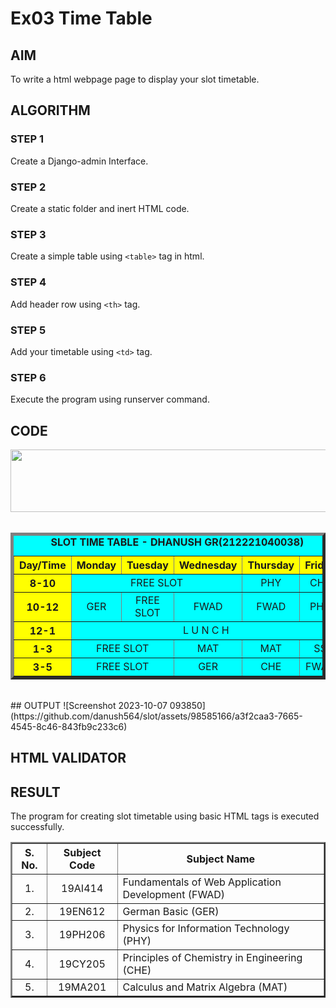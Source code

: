 # Ex03 Time Table

## AIM
To write a html webpage page to display your slot timetable.

## ALGORITHM
### STEP 1
Create a Django-admin Interface.

### STEP 2
Create a static folder and inert HTML code.

### STEP 3
Create a simple table using ```<table>``` tag in html.

### STEP 4
Add header row using ```<th>``` tag.

### STEP 5
Add your timetable using ```<td>``` tag.

### STEP 6
Execute the program using runserver command.

## CODE

<!DOCTYPE html>
<html lang="en">
<head>
<title>Slot Timetable</title>
</head>
<body>
<center>
<img src="c:\Users\Dhanush G R\Downloads\logo.png" height="100" width="540">
</center>
<br>
<table align="center" width="540" cellspacing="2" cellpadding="4" border="5" bgcolor="cyan">
<caption><b>SLOT TIME TABLE - DHANUSH GR(212221040038)</b></caption>
<tr align="center">
<th bgcolor="yellow">Day/Time</th>
<th bgcolor="yellow">Monday</th>
<th bgcolor="yellow">Tuesday</th>
<th bgcolor="yellow">Wednesday</th>
<th bgcolor="yellow">Thursday</th>
<th bgcolor="yellow">Friday</th>
</tr>
<tr align="center">
<th bgcolor="yellow">8-10</th>
<td colspan="3">FREE SLOT</td>
<td>PHY</td>
<td>CHE</td>
</tr>
<tr align="center">
<th bgcolor="yellow">10-12</th>
<td>GER</td>
<td> FREE SLOT </td>
<td>FWAD</td>
<td>FWAD</td>
<td>PHY</td>
</tr>
<tr>
<th bgcolor="yellow">12-1</th>
<td colspan="5" align="center">L U N C H</td>
</tr>
<tr align="center">
<th bgcolor="yellow">1-3</th>
<td colspan="2"> FREE SLOT </td>
<td>MAT</td>
<td>MAT</td>
<td>SS</td>
</tr>
<tr align="center">
<th bgcolor="yellow">3-5</th>
<td colspan="2"> FREE SLOT </td>
<td>GER</td>
<td>CHE</td>
<td>FWAD</td>
</tr>
</table>
<br>
<table align="center" cellspacing="2" cellpadding="4" border="2">
<tr align="center">
<th>S. No.</th>
<th>Subject Code</th>
<th>Subject Name</th>
</tr>
<tr>
<td align="center">1.</td>
<td align="center">19AI414</td>
<td>Fundamentals of Web Application Development (FWAD)</td>
</tr>
<tr>
<td align="center">2.</td>
<td align="center">19EN612</td>
<td>German Basic (GER)</td>
</tr>
<tr>
<td align="center">3.</td>
<td align="center">19PH206</td>
<td>Physics for Information Technology (PHY)</td>
</tr>
<tr>
<td align="center">4.</td>
<td align="center">19CY205</td>
<td>Principles of Chemistry in Engineering (CHE)</td>
</tr>
<tr>
<td align="center">5.</td>
<td align="center">19MA201</td>
<td>Calculus and Matrix Algebra (MAT)</td>
</tr>
## OUTPUT
![Screenshot 2023-10-07 093850](https://github.com/danush564/slot/assets/98585166/a3f2caa3-7665-4545-8c46-843fb9c233c6)


## HTML VALIDATOR


## RESULT
The program for creating slot timetable using basic HTML tags is executed successfully.
